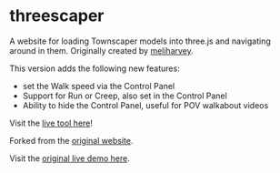 # threescaper

A website for loading Townscaper models into three.js and navigating around in them. Originally created by [meliharvey](https://github.com/meliharvey).

This version adds the following new features:

* set the Walk speed via the Control Panel
* Support for Run or Creep, also set in the Control Panel
* Ability to hide the Control Panel, useful for POV walkabout videos

Visit the [live tool here](https://seanbischoff.github.io/threescaper/)!

Forked from the [original website](https://github.com/meliharvey/threescaper).

Visit the [original live demo here](https://meliharvey.github.io/threescaper/).
